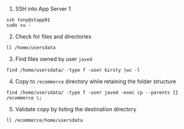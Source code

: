 1. SSH into App Server 1

```
ssh tony@stapp01
sudo su -
```

2. Check for files and directories

```
ll /home/usersdata
```

3. Find files owned by user `javed`

```
find /home/usersdata/ -type f -user kirsty |wc -l
```

4. Copy to `/ecommerce` directory while retaining the folder structure

```
find /home/usersdata/ -type f -user javed -exec cp --parents {} /ecommerce \;
```

5. Validate copy by listing the destination directory

```
ll /ecommerce/home/usersdata
```

